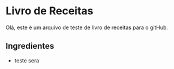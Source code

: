 #	Livro de Receitas

Olá, este é um arquivo de teste de livro de receitas para o gitHub.

##	Ingredientes
- teste sera
